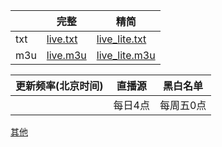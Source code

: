 ||完整|精简|
| ---- | ---- | ---- |
|txt|[live.txt](https://raw.githubusercontent.com/CCSH/IPTV/refs/heads/main/live.txt)|[live_lite.txt](https://raw.githubusercontent.com/CCSH/IPTV/refs/heads/main/live_lite.txt)|
|m3u|[live.m3u](https://raw.githubusercontent.com/CCSH/IPTV/refs/heads/main/live.m3u)|[live_lite.m3u](https://raw.githubusercontent.com/CCSH/IPTV/refs/heads/main/live_lite.m3u)|

|更新频率(北京时间)|直播源|黑白名单|
| ---- | ---- | ---- |
||每日4点|每周五0点|

[其他](https://raw.githubusercontent.com/CCSH/IPTV/refs/heads/main/others.txt)
